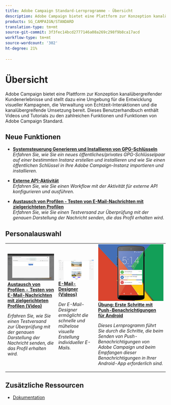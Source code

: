 ```yaml
---
title: Adobe Campaign Standard-Lernprogramme - Übersicht
description: Adobe Campaign bietet eine Plattform zur Konzeption kanalübergreifender Kundenerlebnisse und stellt dazu eine Umgebung für die Entwicklung visueller Kampagnen, die Verwaltung von Echtzeit-Interaktionen und die kanalübergreifende Umsetzung bereit. Dieses Benutzerhandbuch enthält Videos und Tutorials zu den zahlreichen Funktionen und Funktionen von Adobe Campaign Standard.
products: SG_CAMPAIGN/STANDARD
translation-type: tm+mt
source-git-commit: 3f3fec14bcd2777146a08a269c298f9b8ca17acd
workflow-type: tm+mt
source-wordcount: '302'
ht-degree: 21%

---
```



# Übersicht

Adobe Campaign bietet eine Plattform zur Konzeption kanalübergreifender Kundenerlebnisse und stellt dazu eine Umgebung für die Entwicklung visueller Kampagnen, die Verwaltung von Echtzeit-Interaktionen und die kanalübergreifende Umsetzung bereit. Dieses Benutzerhandbuch enthält Videos und Tutorials zu den zahlreichen Funktionen und Funktionen von Adobe Campaign Standard.

## Neue Funktionen

* **[Systemsteuerung Generieren und Installieren von GPG-Schlüsseln](/help/administrating/control-panel/generating-and-installing-gpg-keys.md)**   <br>
   *Erfahren Sie, wie Sie ein neues öffentliches/privates GPG-Schlüsselpaar auf einer bestimmten Instanz erstellen und installieren und wie Sie einen öffentlichen Schlüssel in Ihre Adobe Campaign-Instanz importieren und installieren.*

* **[Externe API-Aktivität](/help/managing-processes-and-data/data-management-activities/external-api-activity.md)**   <br>
   *Erfahren Sie, wie Sie einen Workflow mit der Aktivität für externe API konfigurieren und ausführen.*

* **[Austausch von Profilen - Testen von E-Mail-Nachrichten mit zielgerichteten Profilen](/help/communication-channels/email/profile-substitution.md)**   <br>
   *Erfahren Sie, wie Sie einen Testversand zur Überprüfung mit der genauen Darstellung der Nachricht senden, die das Profil erhalten wird.*


## Personalauswahl

<table>
<tr>
  <td>
    <a href="./communication-channels/email/profile-substitution.md"> 
      <img alt="Austausch von Profilen - Testen von E-Mail-Nachrichten mit zielgerichteten Profilen (Video)" src="./assets/substitution_tab.png"/>
    </a>
    <div>
      <a href="./communication-channels/email/profile-substitution.md">
    <strong>Austausch von Profilen - Testen von E-Mail-Nachrichten mit zielgerichteten Profilen (Video)</strong>
    </a>
    </div>
    <p>
    <em>Erfahren Sie, wie Sie einen Testversand zur Überprüfung mit der genauen Darstellung der Nachricht senden, die das Profil erhalten wird.</em>
    <p>
  </td>
   <td>
    <a href="./designing-content/email-designer/email-designer-overview.md">
      <img alt="E-Mail-Designer (Videos)" src="./assets/email_designer_tutorial.png" />
    </a>
    <div>
      <a href="./designing-content/email-designer/email-designer-overview.md">
    <strong>E-Mail-Designer (Videos)</strong>
    </a>
    </div>
    <p>
    <em>Der E-Mail-Designer ermöglicht die schnelle und mühelose visuelle Erstellung individueller E-Mails.</em>
    <p>
  </td>
  <td>
    <a href="https://docs.adobe.com/content/help/en/campaign-standard-learn/getting-started-with-push-notifications-android/introduction.html">
      <img alt="Übung: Erste Schritte mit Push-Benachrichtigungen für Android" src="./assets/push-for-android.png" />
    </a>
    <div>
      <a href="https://docs.adobe.com/content/help/en/campaign-standard-learn/getting-started-with-push-notifications-android/introduction.html">
    <strong>Übung: Erste Schritte mit Push-Benachrichtigungen für Android</strong>
    </a>
    </div>
    <p>
    <em>Dieses Lernprogramm führt Sie durch die Schritte, die beim Senden von Push-Benachrichtigungen von Adobe Campaign und beim Empfangen dieser Benachrichtigungen in Ihrer Android-App erforderlich sind. </em>
    <p>
  </td>
</tr>
</table>

## Zusätzliche Ressourcen

* [Dokumentation](https://docs.adobe.com/content/help/de-DE/campaign-standard/using/campaign-standard-home.html)
